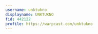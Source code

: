 ```yaml
---
username: unktukno
displayname: UNKTUKNO
fid: 442122
profile: https://warpcast.com/unktukno
---
```

